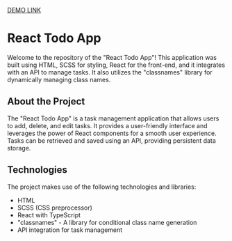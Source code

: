 [DEMO LINK](https://denys14samoilenko.github.io/react-todo-app/)

# React Todo App

Welcome to the repository of the "React Todo App"! This application was built using HTML, SCSS for styling, React for the front-end, and it integrates with an API to manage tasks. It also utilizes the "classnames" library for dynamically managing class names.

## About the Project

The "React Todo App" is a task management application that allows users to add, delete, and edit tasks. It provides a user-friendly interface and leverages the power of React components for a smooth user experience. Tasks can be retrieved and saved using an API, providing persistent data storage.

## Technologies

The project makes use of the following technologies and libraries:

- HTML
- SCSS (CSS preprocessor)
- React with TypeScript
- "classnames" - A library for conditional class name generation
- API integration for task management


